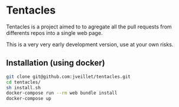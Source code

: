 # Tentacles
Tentacles is a project aimed to to agregate all the pull requests from differents repos into a single web page.

This is a very very early development version, use at your own risks.

## Installation (using docker)

```bash
git clone git@github.com:jveillet/tentacles.git
cd tentacles/
sh install.sh
docker-compose run --rm web bundle install
docker-compose up
```
